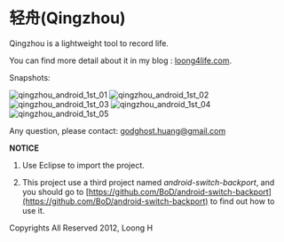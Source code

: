 轻舟(Qingzhou)
========

Qingzhou is a lightweight tool to record life.

You can find more detail about it in my blog : [loong4life.com](http://loong4life.com/2012/10/16/a-project-4-new-team/).

Snapshots:

![qingzhou_android_1st_01](http://loong4life.com/images/qingzhou_android_1st_01.png)
![qingzhou_android_1st_02](http://loong4life.com/images/qingzhou_android_1st_02.png)
![qingzhou_android_1st_03](http://loong4life.com/images/qingzhou_android_1st_03.png)
![qingzhou_android_1st_04](http://loong4life.com/images/qingzhou_android_1st_04.png)
![qingzhou_android_1st_05](http://loong4life.com/images/qingzhou_android_1st_05.png)

Any question, please contact: [godghost.huang@gmail.com](mailto://godghost.huang@gmail.com)

**NOTICE**

1. Use Eclipse to import the project.

2. This project use a third project named *android-switch-backport*, and you should go to [https://github.com/BoD/android-switch-backport](https://github.com/BoD/android-switch-backport) to find out how to use it.

Copyrights All Reserved 2012, Loong H
